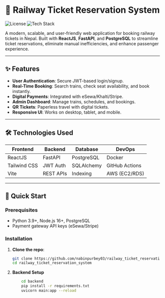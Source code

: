 # 🚄 Railway Ticket Reservation System

![License](https://img.shields.io/badge/license-MIT-blue.svg)
![Tech Stack](https://img.shields.io/badge/React-FastAPI-PostgreSQL-green)

A modern, scalable, and user-friendly web application for booking railway tickets in Nepal. Built with **ReactJS**, **FastAPI**, and **PostgreSQL** to streamline ticket reservations, eliminate manual inefficiencies, and enhance passenger experience.

---

## ✨ Features

- **User Authentication**: Secure JWT-based login/signup.
- **Real-Time Booking**: Search trains, check seat availability, and book instantly.
- **Digital Payments**: Integrated with eSewa/Khalti/Stripe.
- **Admin Dashboard**: Manage trains, schedules, and bookings.
- **QR Tickets**: Paperless travel with digital tickets.
- **Responsive UI**: Works on desktop, tablet, and mobile.

---

## 🛠️ Technologies Used

| Frontend     | Backend   | Database   | DevOps         |
| ------------ | --------- | ---------- | -------------- |
| ReactJS      | FastAPI   | PostgreSQL | Docker         |
| Tailwind CSS | JWT Auth  | SQLAlchemy | GitHub Actions |
| Vite         | REST APIs | Indexing   | AWS (EC2/RDS)  |

---

## 🚀 Quick Start

### Prerequisites

- Python 3.9+, Node.js 16+, PostgreSQL
- Payment gateway API keys (eSewa/Stripe)

### Installation

1. **Clone the repo**:

   ```bash
   git clone https://github.com/nabinpurbey03/railway_ticket_reservation_system.git
   cd railway_ticket_reservation_system
   ```

2. **Backend Setup**
   ```bash
       cd backend
       pip install -r requirements.txt
       uvicorn main:app --reload
   ```
